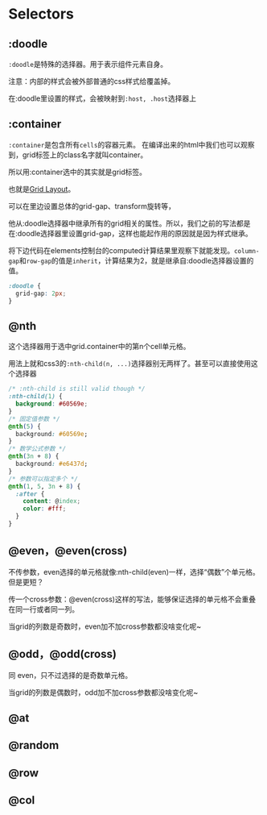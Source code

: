 # Selectors

## :doodle
`:doodle`是特殊的选择器。用于表示组件元素自身。

注意：内部的样式会被外部普通的css样式给覆盖掉。

在:doodle里设置的样式，会被映射到`:host, .host`选择器上

## :container
`:container`是包含所有`cells`的容器元素。
在编译出来的html中我们也可以观察到，grid标签上的class名字就叫container。

所以用:container选中的其实就是grid标签。

也就是[Grid Layout](https://www.w3.org/TR/css-grid-1/)。

可以在里边设置总体的grid-gap、transform旋转等，

他从:doodle选择器中继承所有的grid相关的属性。所以，我们之前的写法都是在:doodle选择器里设置grid-gap，这样也能起作用的原因就是因为样式继承。

将下边代码在elements控制台的computed计算结果里观察下就能发现。`column-gap`和`row-gap`的值是`inherit`，计算结果为2，就是继承自:doodle选择器设置的值。
```css
:doodle {
  grid-gap: 2px;
}
```

## @nth
这个选择器用于选中grid.container中的第n个cell单元格。

用法上就和css3的`:nth-child(n, ...)`选择器别无两样了。甚至可以直接使用这个选择器

```css
/* :nth-child is still valid though */
:nth-child(1) {
  background: #60569e;
}
/* 固定值参数 */
@nth(5) {
  background: #60569e;
}
/* 数学公式参数 */
@nth(3n + 8) {
  background: #e6437d;
}
/* 参数可以指定多个 */
@nth(1, 5, 3n + 8) {
  :after {
    content: @index;
    color: #fff;
  }
}
```

## @even，@even(cross)

不传参数，even选择的单元格就像:nth-child(even)一样，选择“偶数”个单元格。但是更短？

传一个cross参数：@even(cross)这样的写法，能够保证选择的单元格不会重叠在同一行或者同一列。

当grid的列数是奇数时，even加不加cross参数都没啥变化呢~

## @odd，@odd(cross)
同 even，只不过选择的是奇数单元格。

当grid的列数是偶数时，odd加不加cross参数都没啥变化呢~

## @at

## @random

## @row

## @col
